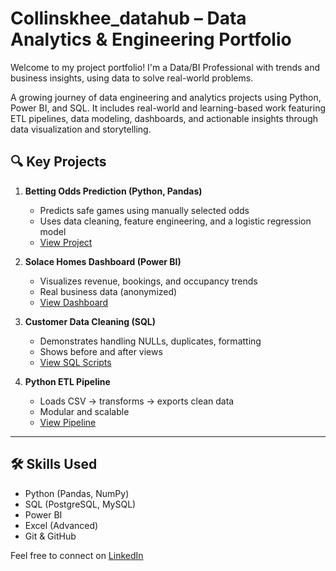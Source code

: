 # Collinskhee_datahub – Data Analytics & Engineering Portfolio

Welcome to my project portfolio! I'm a Data/BI Professional with trends and business insights, using data to solve real-world problems.

A growing journey of data engineering and analytics projects using Python, Power BI, and SQL. It includes real-world and learning-based work featuring ETL pipelines, data modeling, dashboards, and actionable insights through data visualization and storytelling.


## 🔍 Key Projects

1. **Betting Odds Prediction (Python, Pandas)**
   - Predicts safe games using manually selected odds
   - Uses data cleaning, feature engineering, and a logistic regression model
   - [View Project](./Betting-Odds-Analysis/README.md)

2. **Solace Homes Dashboard (Power BI)**
   - Visualizes revenue, bookings, and occupancy trends
   - Real business data (anonymized)
   - [View Dashboard](./Solace-Homes-Dashboard/README.md)

3. **Customer Data Cleaning (SQL)**
   - Demonstrates handling NULLs, duplicates, formatting
   - Shows before and after views
   - [View SQL Scripts](./SQL-Data-Cleaning-Projects/README.md)

4. **Python ETL Pipeline**
   - Loads CSV → transforms → exports clean data
   - Modular and scalable
   - [View Pipeline](./Python-ETL-Project/README.md)

---

## 🛠 Skills Used
- Python (Pandas, NumPy)
- SQL (PostgreSQL, MySQL)
- Power BI
- Excel (Advanced)
- Git & GitHub

Feel free to connect on [LinkedIn](https://linkedin.com/in/your-profile)

